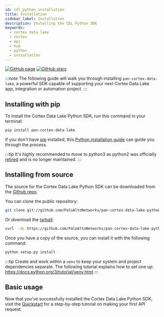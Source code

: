 ```yaml
---
id: cdl_python_installation
title: Installation
sidebar_label: Installation
description: Installing the CDL Python SDK
keywords:
  - cortex data lake
  - cortex
  - api
  - hub
  - python
  - installation
---
```


[![GitHub page](https://img.shields.io/badge/GitHub-Repo-brightgreen?style=for-the-badge&logo=github)](https://github.com/PaloAltoNetworks/pan-cortex-data-lake-python) [![GitHub stars](https://img.shields.io/github/stars/PaloAltoNetworks/pan-cortex-data-lake-python?style=for-the-badge)](https://github.com/PaloAltoNetworks/pan-cortex-data-lake-python)

:::note
The following guide will walk you through installing `pan-cortex-data-lake`, a powerful SDK capable of supporting your next Cortex Data Lake app, integration or automation project.
:::

## Installing with pip

To install the Cortex Data Lake Python SDK, run this command in
your terminal:

```bash
pip install pan-cortex-data-lake
```

If you don't have [pip](https://pip.pypa.io) installed, this [Python
installation
guide](http://docs.python-guide.org/en/latest/starting/installation/)
can guide you through the process.

:::tip
It's highly recommended to move to python3 as python2 was officially [retired](https://pythonclock.org/) and is no longer maintained.
:::

## Installing from source

The source for the Cortex Data Lake Python SDK can be downloaded from the [Github repo](https://github.com/PaloAltoNetworks/pan-cortex-data-lake-python).

You can clone the public repository:

```bash
git clone git://github.com/PaloAltoNetworks/pan-cortex-data-lake-python
```

Or download the [tarball](https://github.com/PaloAltoNetworks/pancloud/tarball/master):

```bash
curl  -OL https://github.com/PaloAltoNetworks/pan-cortex-data-lake-python/tarball/master
```

Once you have a copy of the source, you can install it with the following command:

```bash
python setup.py install
```

:::tip
Create and work within a `venv` to keep your system and project dependencies separate. The following tutorial explains how to set one up: https://docs.python.org/3/tutorial/venv.html
:::

## Basic usage

Now that you've successfully installed the Cortex Data Lake Python SDK, visit the [Quickstart](/docs/data_lake/develop/quickstart) for a step-by-step tutorial on making your first API request.
